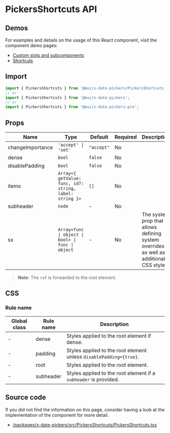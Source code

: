 # PickersShortcuts API

## Demos

For examples and details on the usage of this React component, visit the component demo pages:

- [Custom slots and subcomponents](/x/react-date-pickers/custom-components/)
- [Shortcuts](/x/react-date-pickers/shortcuts/)

## Import

```jsx
import { PickersShortcuts } from '@mui/x-date-pickers/PickersShortcuts';
// or
import { PickersShortcuts } from '@mui/x-date-pickers';
// or
import { PickersShortcuts } from '@mui/x-date-pickers-pro';
```

## Props

| Name | Type | Default | Required | Description |
|------|------|---------|----------|-------------|
| changeImportance | `'accept' \| 'set'` | `"accept"` | No |  |
| dense | `bool` | `false` | No |  |
| disablePadding | `bool` | `false` | No |  |
| items | `Array<{ getValue: func, id?: string, label: string }>` | `[]` | No |  |
| subheader | `node` | - | No |  |
| sx | `Array<func \| object \| bool> \| func \| object` | - | No | The system prop that allows defining system overrides as well as additional CSS styles. |

> **Note**: The `ref` is forwarded to the root element.

## CSS

### Rule name

| Global class | Rule name | Description |
|--------------|-----------|-------------|
| - | dense | Styles applied to the root element if dense. |
| - | padding | Styles applied to the root element unless `disablePadding={true}`. |
| - | root | Styles applied to the root element. |
| - | subheader | Styles applied to the root element if a `subheader` is provided. |

## Source code

If you did not find the information on this page, consider having a look at the implementation of the component for more detail.

- [/packages/x-date-pickers/src/PickersShortcuts/PickersShortcuts.tsx](https://github.com/mui/material-ui/tree/HEAD/packages/x-date-pickers/src/PickersShortcuts/PickersShortcuts.tsx)